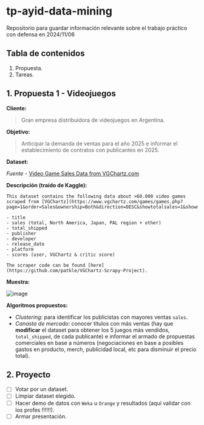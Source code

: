 # tp-ayid-data-mining
Repositorio para guardar información relevante sobre el trabajo práctico con defensa en 2024/11/06

## Tabla de contenidos
1. Propuesta.
2. Tareas.

## 1. Propuesta 1 - Videojuegos
**Cliente:**
> Gran empresa distribuidora de videojuegos en Argentina.

**Objetivo:**
> Anticipar la demanda de ventas para el año 2025 e informar el establecimiento de contratos con publicantes en 2025.

**Dataset:**

_Fuente_ - [Video Game Sales Data from VGChartz.com](https://www.kaggle.com/datasets/patkle/video-game-sales-data-from-vgchartzcom)

**Descripción (traído de Kaggle):**
```text
This dataset contains the following data about >60.000 video games scraped from [VGChartz](https://www.vgchartz.com/games/games.php?page=1&order=Sales&ownership=Both&direction=DESC&showtotalsales=1&shownasales=1&showpalsales=1&showjapansales=1&showothersales=1&showpublisher=1&showdeveloper=1&showreleasedate=1&showlastupdate=1&showvgchartzscore=1&showcriticscore=1&showuserscore=1&showshipped=1):

- title
- sales (total, North America, Japan, PAL region + other)
- total_shipped
- publisher
- developer
- release_date
- platform
- scores (user, VGChartz & critic score)

The scraper code can be found [here](https://github.com/patkle/VGChartz-Scrapy-Project).
```

**Muestra:**

![image](https://github.com/user-attachments/assets/775462a4-5b1b-48d5-94e5-3cb21f983a16)


**Algoritmos propuestos:**
- _Clustering:_ para identificar los publicistas con mayores ventas `sales`.
- _Canasta de mercado:_ conocer títulos con más ventas (hay que **modificar** el dataset para obtener los 5 juegos más vendidos, `total_shipped`, de cada publicante) e informar el armado de propuestas comerciales en base a números (negociaciones en base a posibles gastos en producto, merch, publicidad local, etc para disminuir el precio total).

## 2. Proyecto
- [ ] Votar por un dataset.
- [ ] Limpiar dataset elegido.
- [ ] Hacer demo de datos con `Weka` u `Orange` y resultados (aquí validar con los profes ‼‼‼).
- [ ] Armar presentación.
